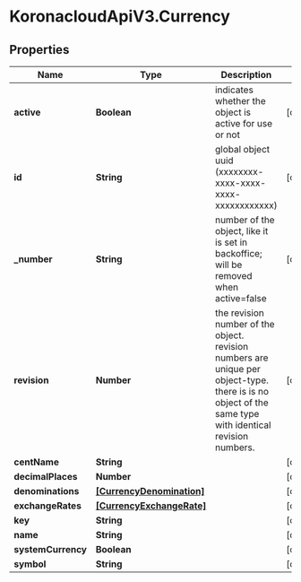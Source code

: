# KoronacloudApiV3.Currency

## Properties
Name | Type | Description | Notes
------------ | ------------- | ------------- | -------------
**active** | **Boolean** | indicates whether the object is active for use or not | [optional] 
**id** | **String** | global object uuid (xxxxxxxx-xxxx-xxxx-xxxx-xxxxxxxxxxxx) | [optional] 
**_number** | **String** | number of the object, like it is set in backoffice; will be removed when active&#x3D;false | [optional] 
**revision** | **Number** | the revision number of the object. revision numbers are unique per object-type. there is is no object of the same type with identical revision numbers. | [optional] 
**centName** | **String** |  | [optional] 
**decimalPlaces** | **Number** |  | [optional] 
**denominations** | [**[CurrencyDenomination]**](CurrencyDenomination.md) |  | [optional] 
**exchangeRates** | [**[CurrencyExchangeRate]**](CurrencyExchangeRate.md) |  | [optional] 
**key** | **String** |  | [optional] 
**name** | **String** |  | [optional] 
**systemCurrency** | **Boolean** |  | [optional] 
**symbol** | **String** |  | [optional] 



